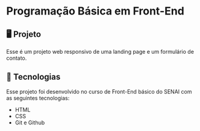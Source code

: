 # Programação Básica em Front-End

## 🖥️ Projeto

Esse é um projeto web responsivo de uma landing page e um formulário de contato.

## 🚀 Tecnologias

Esse projeto foi desenvolvido no curso de Front-End básico do SENAI com as seguintes tecnologias:

- HTML
- CSS
- Git e Github

